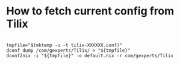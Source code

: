 # How to fetch current config from Tilix
```

tmpfile="$(mktemp -u -t tilix-XXXXXX.conf)"
dconf dump /com/gexperts/Tilix/ > "${tmpfile}"
dconf2nix -i "${tmpfile}" -o default.nix -r com/gexperts/Tilix
```


